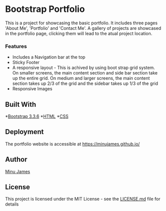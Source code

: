 # Bootstrap Portfolio
This is a project for showcasing the basic portfolio. It includes three pages 'About Me', 'Portfolio' and 'Contact Me'. A gallery of projects are showcased in the portfolio page, clicking them will lead to the atual project location. 

### Features

* Includes a Navigation bar at the top
* Sticky Footer
* A responsive layout - This is achived by using boot strap grid system. On smaller screens, the main content section and side bar section take up the entire grid. On medium and larger screens, the main content section takes up 2/3 of the grid and the sidebar takes up 1/3 of the grid
* Responsive Images

## Built With
*[Bootstrap 3.3.6](http://bootstrapdocs.com/v3.3.6/docs/)
*[HTML](https://www.w3schools.com/html/)
*[CSS](https://www.w3schools.com/css/)

## Deployment
The portfolio website is accessible at https://minujames.github.io/

## Author
[Minu James](https://minujames.github.io/)

## License
This project is licensed under the MIT License - see the [LICENSE.md](LICENSE.md) file for details